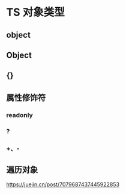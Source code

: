 # TS 对象类型

## object

## Object

## {}

## 属性修饰符

### readonly

### ?

### +、-

## 遍历对象

https://juejin.cn/post/7079687437445922853
